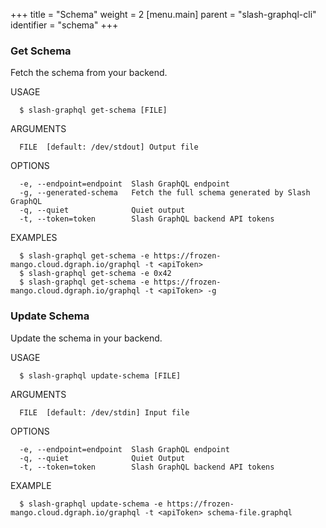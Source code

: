 +++
title = "Schema"
weight = 2
[menu.main]
    parent = "slash-graphql-cli"
    identifier = "schema"
+++

### Get Schema

Fetch the schema from your backend.

USAGE
```
  $ slash-graphql get-schema [FILE]
```

ARGUMENTS
```
  FILE  [default: /dev/stdout] Output file
```

OPTIONS
```
  -e, --endpoint=endpoint  Slash GraphQL endpoint
  -g, --generated-schema   Fetch the full schema generated by Slash GraphQL
  -q, --quiet              Quiet output
  -t, --token=token        Slash GraphQL backend API tokens
```

EXAMPLES
```
  $ slash-graphql get-schema -e https://frozen-mango.cloud.dgraph.io/graphql -t <apiToken>
  $ slash-graphql get-schema -e 0x42
  $ slash-graphql get-schema -e https://frozen-mango.cloud.dgraph.io/graphql -t <apiToken> -g
```

### Update Schema

Update the schema in your backend.

USAGE
```
  $ slash-graphql update-schema [FILE]
```

ARGUMENTS
```
  FILE  [default: /dev/stdin] Input file
```

OPTIONS
```
  -e, --endpoint=endpoint  Slash GraphQL endpoint
  -q, --quiet              Quiet Output
  -t, --token=token        Slash GraphQL backend API tokens
```

EXAMPLE
```
  $ slash-graphql update-schema -e https://frozen-mango.cloud.dgraph.io/graphql -t <apiToken> schema-file.graphql
```
